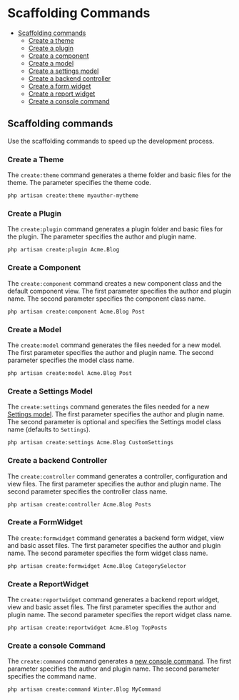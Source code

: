 # Scaffolding Commands

- [Scaffolding commands](#scaffolding-commands)
    - [Create a theme](#scaffold-create-theme)
    - [Create a plugin](#scaffold-create-plugin)
    - [Create a component](#scaffold-create-component)
    - [Create a model](#scaffold-create-model)
    - [Create a settings model](#scaffold-create-settings-model)
    - [Create a backend controller](#scaffold-create-controller)
    - [Create a form widget](#scaffold-create-formwidget)
    - [Create a report widget](#scaffold-create-reportwidget)
    - [Create a console command](#scaffold-create-command)

<a name="scaffolding-commands"></a>
## Scaffolding commands

Use the scaffolding commands to speed up the development process.

<a name="scaffold-create-theme"></a>
### Create a Theme

The `create:theme` command generates a theme folder and basic files for the theme. The parameter specifies the theme code.

    php artisan create:theme myauthor-mytheme

<a name="scaffold-create-plugin"></a>
### Create a Plugin

The `create:plugin` command generates a plugin folder and basic files for the plugin. The parameter specifies the author and plugin name.

    php artisan create:plugin Acme.Blog

<a name="scaffold-create-component"></a>
### Create a Component

The `create:component` command creates a new component class and the default component view. The first parameter specifies the author and plugin name. The second parameter specifies the component class name.

    php artisan create:component Acme.Blog Post

<a name="scaffold-create-model"></a>
### Create a Model

The `create:model` command generates the files needed for a new model. The first parameter specifies the author and plugin name. The second parameter specifies the model class name.

    php artisan create:model Acme.Blog Post

<a name="scaffold-create-settings-model"></a>
### Create a Settings Model

The `create:settings` command generates the files needed for a new [Settings model](../plugin/settings#database-settings). The first parameter specifies the author and plugin name. The second parameter is optional and specifies the Settings model class name (defaults to `Settings`).

    php artisan create:settings Acme.Blog CustomSettings

<a name="scaffold-create-controller"></a>
### Create a backend Controller

The `create:controller` command generates a controller, configuration and view files. The first parameter specifies the author and plugin name. The second parameter specifies the controller class name.

    php artisan create:controller Acme.Blog Posts

<a name="scaffold-create-formwidget"></a>
### Create a FormWidget

The `create:formwidget` command generates a backend form widget, view and basic asset files. The first parameter specifies the author and plugin name. The second parameter specifies the form widget class name.

    php artisan create:formwidget Acme.Blog CategorySelector

<a name="scaffold-create-reportwidget"></a>
### Create a ReportWidget

The `create:reportwidget` command generates a backend report widget, view and basic asset files. The first parameter specifies the author and plugin name. The second parameter specifies the report widget class name.

    php artisan create:reportwidget Acme.Blog TopPosts

<a name="scaffold-create-command"></a>
### Create a console Command

The `create:command` command generates a [new console command](../console/development). The first parameter specifies the author and plugin name. The second parameter specifies the command name.

    php artisan create:command Winter.Blog MyCommand
